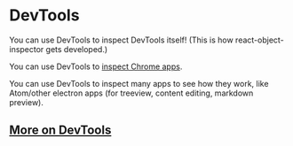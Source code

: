 # DevTools

You can use DevTools to inspect DevTools itself! (This is how react-object-inspector gets developed.)

You can use DevTools to [inspect Chrome apps](chrome://inspect/#apps).

You can use DevTools to inspect many apps to see how they work, like Atom/other electron apps (for treeview, content editing, markdown preview).

## [More on DevTools](https://workflowy.com/s/mYfqvdHZuW)

